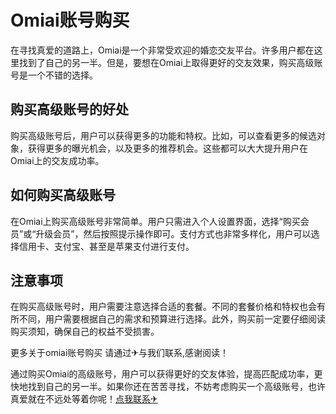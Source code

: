 # Omiai账号购买

在寻找真爱的道路上，Omiai是一个非常受欢迎的婚恋交友平台。许多用户都在这里找到了自己的另一半。但是，要想在Omiai上取得更好的交友效果，购买高级账号是一个不错的选择。

## 购买高级账号的好处

购买高级账号后，用户可以获得更多的功能和特权。比如，可以查看更多的候选对象，获得更多的曝光机会，以及更多的推荐机会。这些都可以大大提升用户在Omiai上的交友成功率。

## 如何购买高级账号

在Omiai上购买高级账号非常简单。用户只需进入个人设置界面，选择“购买会员”或“升级会员”，然后按照提示操作即可。支付方式也非常多样化，用户可以选择信用卡、支付宝、甚至是苹果支付进行支付。

## 注意事项

在购买高级账号时，用户需要注意选择合适的套餐。不同的套餐价格和特权也会有所不同，用户需要根据自己的需求和预算进行选择。此外，购买前一定要仔细阅读购买须知，确保自己的权益不受损害。

更多关于omiai账号购买 请通过✈与我们联系,感谢阅读！

通过购买Omiai的高级账号，用户可以获得更好的交友体验，提高匹配成功率，更快地找到自己的另一半。如果你还在苦苦寻找，不妨考虑购买一个高级账号，也许真爱就在不远处等着你呢！[点我联系✈](https://doc.G208.com)